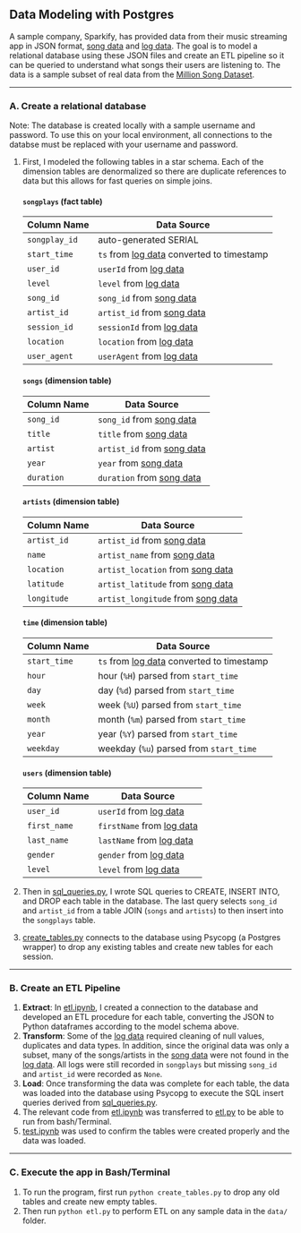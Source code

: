 ## Data Modeling with Postgres

A sample company, Sparkify, has provided data from their music streaming app in JSON format, [song data](data/song_data/) and [log data](data/log_data/). The goal is to model a relational database using these JSON files and create an ETL pipeline so it can be queried to understand what songs their users are listening to. The data is a sample subset of real data from the [Million Song Dataset](https://labrosa.ee.columbia.edu/millionsong/).

<hr>

### A. Create a relational database
Note: The database is created locally with a sample username and password. To use this on your local environment, all connections to the databse must be replaced with your username and password.

1. First, I modeled the following tables in a star schema. Each of the dimension tables are denormalized so there are duplicate references to data but this allows for fast queries on simple joins.

   #### `songplays` (fact table)
   | Column Name | Data Source |
   | ----------- | ----------- |
   | `songplay_id` | auto-generated SERIAL | 
   | `start_time` | `ts` from [log data](data/log_data/) converted to timestamp |
   | `user_id` | `userId` from [log data](data/log_data/) |
   | `level` | `level` from [log data](data/log_data/) |
   | `song_id` | `song_id` from [song data](data/song_data/) |
   | `artist_id` | `artist_id` from [song data](data/song_data/) |
   | `session_id` | `sessionId` from [log data](data/log_data/) |
   | `location` | `location` from [log data](data/log_data/) |
   | `user_agent` | `userAgent` from [log data](data/log_data/) |

   #### `songs` (dimension table)
   | Column Name | Data Source |
   | ----------- | ----------- |
   | `song_id` | `song_id` from [song data](data/song_data/) |
   | `title` | `title` from [song data](data/song_data/) |
   | `artist` | `artist_id` from [song data](data/song_data/) |
   | `year` | `year` from [song data](data/song_data/) |
   | `duration` | `duration` from [song data](data/song_data/) |

   #### `artists` (dimension table)
   | Column Name | Data Source |
   | ----------- | ----------- |
   | `artist_id` | `artist_id` from [song data](data/song_data/) |
   | `name` | `artist_name` from [song data](data/song_data/) |
   | `location` | `artist_location` from [song data](data/song_data/) |
   | `latitude` | `artist_latitude` from [song data](data/song_data/) |
   | `longitude` | `artist_longitude` from [song data](data/song_data/) |

   #### `time` (dimension table)
   | Column Name | Data Source |
   | ----------- | ----------- |
   | `start_time` | `ts` from [log data](data/log_data/) converted to timestamp |
   | `hour` | hour (`%H`) parsed from `start_time` |
   | `day` | day (`%d`) parsed from `start_time` |
   | `week` | week (`%U`) parsed from `start_time` |
   | `month` | month (`%m`) parsed from `start_time` |
   | `year` | year (`%Y`) parsed from `start_time` |
   | `weekday` | weekday (`%u`) parsed from `start_time` |
   
   #### `users` (dimension table)
   | Column Name | Data Source |
   | ----------- | ----------- |
   | `user_id` | `userId` from [log data](data/log_data/) |
   | `first_name ` | `firstName` from [log data](data/log_data/) |
   | `last_name` | `lastName` from [log data](data/log_data/) |
   | `gender ` | `gender` from [log data](data/log_data/) |
   | `level ` | `level` from [log data](data/log_data/) |

2. Then in [sql_queries.py](sql_queries.py), I wrote SQL queries to CREATE, INSERT INTO, and DROP each table in the database. The last query selects `song_id` and `artist_id` from a table JOIN (`songs` and `artists`) to then insert into the `songplays` table. 

3. [create_tables.py](create_tables.py) connects to the database using Psycopg (a Postgres wrapper) to drop any existing tables and create new tables for each session.  

<hr>

### B. Create an ETL Pipeline

1. **Extract**: In [etl.ipynb](etl.ipynb), I created a connection to the database and developed an ETL procedure for each table, converting the JSON to Python dataframes according to the model schema above. 
2. **Transform**: Some of the [log data](data/log_data/) required cleaning of null values, duplicates and data types. In addition, since the original data was only a subset, many of the songs/artists in the [song data](data/song_data/) were not found in the [log data](data/log_data/). All logs were still recorded in `songplays` but missing `song_id` and `artist_id` were recorded as `None`.
3. **Load**: Once transforming the data was complete for each table, the data was loaded into the database using Psycopg to execute the SQL insert queries derived from [sql_queries.py](sql_queries.py).
4. The relevant code from [etl.ipynb](etl.ipynb) was transferred to [etl.py](etl.py) to be able to run from bash/Terminal.
5. [test.ipynb](test.ipynb) was used to confirm the tables were created properly and the data was loaded.

<hr>

### C. Execute the app in Bash/Terminal
1. To run the program, first run `python create_tables.py` to drop any old tables and create new empty tables.
2. Then run `python etl.py` to perform ETL on any sample data in the `data/` folder.